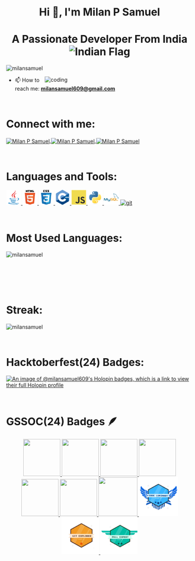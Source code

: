 <h1 align="center">Hi 👋, I'm Milan P Samuel</h1>
<h1 align="center">A Passionate Developer From India <img src="https://upload.wikimedia.org/wikipedia/en/4/41/Flag_of_India.svg" alt="Indian Flag" width="25" height="15"></h1>

<p align="left"> 
    <img src="https://komarev.com/ghpvc/?username=milansamuel&label=Profile%20views&color=0e75b6&style=flat" alt="milansamuel" /> 
</p>

<img align="right" alt="coding" width="400" src="https://octodex.github.com/images/daftpunktocat-guy.gif" />

- 📫 How to reach me: **milansamuel609@gmail.com**

<br>

<h1 align="left">Connect with me:</h1>
<p align="left">
    <a href="https://www.linkedin.com/in/milan-p-samuel-b54290242/" target="_blank">
        <img align="center" src="https://raw.githubusercontent.com/rahuldkjain/github-profile-readme-generator/master/src/images/icons/Social/linked-in-alt.svg" alt="Milan P Samuel" height="30" width="40" />
    </a>
    <a href="https://leetcode.com/u/milansamuel/" target="_blank">
        <img align="center" src="https://raw.githubusercontent.com/rahuldkjain/github-profile-readme-generator/master/src/images/icons/Social/leet-code.svg" alt="Milan P Samuel" height="30" width="40" />
    </a>
    <a href="https://www.hackerrank.com/profile/milansamuel609" target="_blank">
        <img align="center" src="https://raw.githubusercontent.com/rahuldkjain/github-profile-readme-generator/master/src/images/icons/Social/hackerrank.svg" alt="Milan P Samuel" height="30" width="40" />
    </a>
</p>

<br>

<h1 align="left">Languages and Tools:</h1>
<p align="left"> 
    <a href="https://www.java.com" target="_blank" rel="noreferrer">
        <img src="https://raw.githubusercontent.com/devicons/devicon/master/icons/java/java-original.svg" alt="java" width="40" height="40"/> 
    </a> 
    <a href="https://www.w3.org/html/" target="_blank" rel="noreferrer"> 
        <img src="https://raw.githubusercontent.com/devicons/devicon/master/icons/html5/html5-original-wordmark.svg" alt="html5" width="40" height="40"/> 
    </a> 
    <a href="https://www.w3schools.com/css/" target="_blank" rel="noreferrer"> 
        <img src="https://raw.githubusercontent.com/devicons/devicon/master/icons/css3/css3-original-wordmark.svg" alt="css3" width="40" height="40"/> 
    </a> 
    <a href="https://www.cprogramming.com/" target="_blank" rel="noreferrer"> 
        <img src="https://raw.githubusercontent.com/devicons/devicon/master/icons/cplusplus/cplusplus-original.svg" alt="c++" width="40" height="40"/> 
    </a> 
    <a href="https://developer.mozilla.org/en-US/docs/Web/JavaScript" target="_blank" rel="noreferrer"> 
        <img src="https://raw.githubusercontent.com/devicons/devicon/master/icons/javascript/javascript-original.svg" alt="javascript" width="40" height="40"/> 
    </a> 
    <a href="https://www.python.org" target="_blank" rel="noreferrer"> 
        <img src="https://raw.githubusercontent.com/devicons/devicon/master/icons/python/python-original.svg" alt="python" width="40" height="40"/> 
    </a> 
    <a href="https://www.mysql.com/" target="_blank" rel="noreferrer"> 
        <img src="https://raw.githubusercontent.com/devicons/devicon/master/icons/mysql/mysql-original-wordmark.svg" alt="mysql" width="40" height="40"/> 
    </a> 
    <a href="https://git-scm.com/" target="_blank" rel="noreferrer"> 
        <img src="https://www.vectorlogo.zone/logos/git-scm/git-scm-icon.svg" alt="git" width="40" height="40"/> 
    </a> 
</p>

<br>

<h1 align="left">Most Used Languages:</h1>
<p>
    <img align="left" src="https://github-readme-stats.vercel.app/api/top-langs/?username=milansamuel609&layout=compact&theme=dark&hide_border=true&card_width=400" alt="milansamuel" />
</p>

<br><br><br><br><br><br>

<h1 align="left">Streak:</h1>
<p>
    <img align="center" src="https://github-readme-streak-stats.herokuapp.com/?user=milansamuel609&theme=dark" alt="milansamuel" />
</p>

<br>

# Hacktoberfest(24) Badges:
[![An image of @milansamuel609's Holopin badges, which is a link to view their full Holopin profile](https://holopin.me/milansamuel609)](https://holopin.io/@milansamuel609)

<br>

# GSSOC(24) Badges 🪶
<div style='display:flex; align-items:center; gap: 10px;' align='center'><a href="https://gssoc.girlscript.tech/leaderboard">
<img src="https://raw.githubusercontent.com/GSSoC24/Postman-Challenge/main/docs/assets/Postman%20White.png" width="100px" height="100px" />
  <img src="https://raw.githubusercontent.com/GSSoC24/Postman-Challenge/main/docs/assets/1.png" width="100px" height="100px" />
  <img src="https://raw.githubusercontent.com/GSSoC24/Postman-Challenge/main/docs/assets/2.png" width="100px" height="100px" />
  <img src="https://raw.githubusercontent.com/GSSoC24/Postman-Challenge/main/docs/assets/3.png" width="100px" height="100px" />
  <img src="https://raw.githubusercontent.com/GSSoC24/Postman-Challenge/main/docs/assets/4.png" width="100px" height="100px" />
  <img src="https://raw.githubusercontent.com/GSSoC24/Postman-Challenge/main/docs/assets/5.png" width="100px" height="100px" />
  <img src="https://raw.githubusercontent.com/GSSoC24/Postman-Challenge/main/docs/assets/6.png" width="105px" height="105px" />
<img src="https://raw.githubusercontent.com/GSSoC24/Contributor/refs/heads/main/assets/Code%20Luminary.png" width="105px" height="105px" />
  <img src="https://raw.githubusercontent.com/GSSoC24/Contributor/refs/heads/main/assets/Git%20Explorer.png" width="100px" height="100px" />
  <img src="https://raw.githubusercontent.com/GSSoC24/Contributor/refs/heads/main/assets/Pull%20Expert.png" width="100px" height="100px" /></a>
</div>
